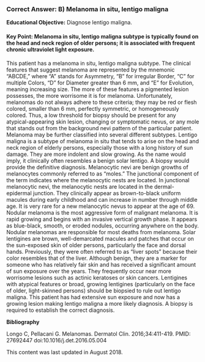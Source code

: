 
### Correct Answer: B) Melanoma in situ, lentigo maligna 

**Educational Objective:** Diagnose lentigo maligna.

#### **Key Point:** Melanoma in situ, lentigo maligna subtype is typically found on the head and neck region of older persons; it is associated with frequent chronic ultraviolet light exposure.

This patient has a melanoma in situ, lentigo maligna subtype. The clinical features that suggest melanoma are represented by the mnemonic “ABCDE,” where “A” stands for Asymmetry, “B” for irregular Border, “C” for multiple Colors, “D” for Diameter greater than 6 mm, and “E” for Evolution, meaning increasing size. The more of these features a pigmented lesion possesses, the more worrisome it is for melanoma. Unfortunately, melanomas do not always adhere to these criteria; they may be red or flesh colored, smaller than 6 mm, perfectly symmetric, or homogeneously colored. Thus, a low threshold for biopsy should be present for any atypical-appearing skin lesion, changing or symptomatic nevus, or any mole that stands out from the background nevi pattern of the particular patient.
Melanoma may be further classified into several different subtypes. Lentigo maligna is a subtype of melanoma in situ that tends to arise on the head and neck region of elderly persons, especially those with a long history of sun damage. They are more indolent and slow growing. As the name would imply, it clinically often resembles a benign solar lentigo. A biopsy would provide the definitive diagnosis.
Melanocytic nevi are benign growths of melanocytes commonly referred to as “moles.” The junctional component of the term indicates where the melanocytic nests are located. In junctional melanocytic nevi, the melanocytic nests are located in the dermal-epidermal junction. They clinically appear as brown-to-black uniform macules during early childhood and can increase in number through middle age. It is very rare for a new melanocytic nevus to appear at the age of 69.
Nodular melanoma is the most aggressive form of malignant melanoma. It is rapid growing and begins with an invasive vertical growth phase. It appears as blue-black, smooth, or eroded nodules, occurring anywhere on the body. Nodular melanomas are responsible for most deaths from melanoma.
Solar lentigines are brown, well-demarcated macules and patches that occur on the sun-exposed skin of older persons, particularly the face and dorsal hands. Previously, they were often referred to as “liver spots” because their color resembles that of the liver. Although benign, they are a marker for someone who has relatively fair skin and has received a significant amount of sun exposure over the years. They frequently occur near more worrisome lesions such as actinic keratoses or skin cancers. Lentigines with atypical features or broad, growing lentigines (particularly on the face of older, light-skinned persons) should be biopsied to rule out lentigo maligna. This patient has had extensive sun exposure and now has a growing lesion making lentigo maligna a more likely diagnosis. A biopsy is required to establish the correct diagnosis.

**Bibliography**

Longo C, Pellacani G. Melanomas. Dermatol Clin. 2016;34:411-419. PMID: 27692447 doi:10.1016/j.det.2016.05.004

This content was last updated in August 2018.